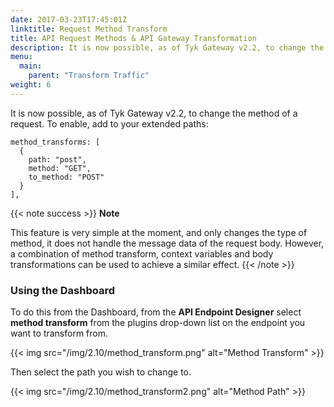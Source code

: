```yaml
---
date: 2017-03-23T17:45:01Z
linktitle: Request Method Transform
title: API Request Methods & API Gateway Transformation
description: It is now possible, as of Tyk Gateway v2.2, to change the method of a request. Learn how to enable here.
menu:
  main:
    parent: "Transform Traffic"
weight: 6 
---
```


It is now possible, as of Tyk Gateway v2.2, to change the method of a request. To enable, add to your extended paths:

```{.copyWrapper}
method_transforms: [
  {
    path: "post",
    method: "GET",
    to_method: "POST"
  }
],
```
{{< note success >}}
**Note**  

This feature is very simple at the moment, and only changes the type of method, it does not handle the message data of the request body. However, a combination of method transform, context variables and body transformations can be used to achieve a similar effect.
{{< /note >}}


### Using the Dashboard

To do this from the Dashboard, from the **API Endpoint Designer** select **method transform** from the plugins drop-down list on the endpoint you want to transform from.

{{< img src="/img/2.10/method_transform.png" alt="Method Transform" >}}

Then select the path you wish to change to.

{{< img src="/img/2.10/method_transform2.png" alt="Method Path" >}}
